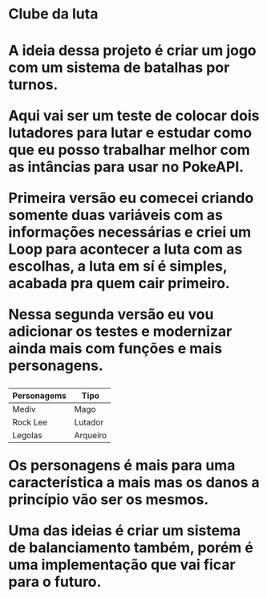<h1>Clube da luta<h1>

A ideia dessa projeto é criar um jogo com um sistema de batalhas por turnos.

Aqui vai ser um teste de colocar dois lutadores para lutar e estudar como que eu posso trabalhar melhor com as intâncias para usar no PokeAPI.

Primeira versão eu comecei criando somente duas variáveis com as informações 
necessárias e criei um Loop para acontecer a luta com as escolhas, a luta em sí é simples, acabada pra quem cair primeiro. 

Nessa segunda versão eu vou adicionar os testes e modernizar ainda mais com funções e mais personagens. 

|Personagems| Tipo      |
|-----------|-----------|
| Mediv     | Mago      |
| Rock Lee  | Lutador   |
| Legolas   | Arqueiro  |

Os personagens é mais para uma característica a mais mas os danos a princípio vão ser os mesmos.

Uma das ideias é criar um sistema de balanciamento também, porém é uma implementação que vai ficar para o futuro.
